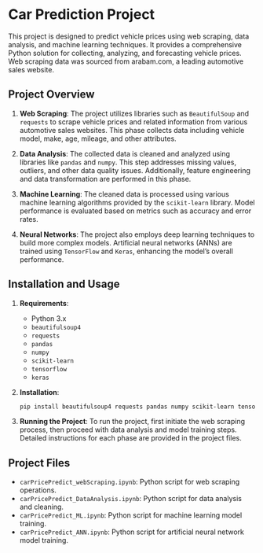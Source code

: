 # Car Prediction Project

This project is designed to predict vehicle prices using web scraping, data analysis, and machine learning techniques. It provides a comprehensive Python solution for collecting, analyzing, and forecasting vehicle prices.
Web scraping data was sourced from arabam.com, a leading automotive sales website.

## Project Overview

1. **Web Scraping**: The project utilizes libraries such as `BeautifulSoup` and `requests` to scrape vehicle prices and related information from various automotive sales websites. This phase collects data including vehicle model, make, age, mileage, and other attributes.

2. **Data Analysis**: The collected data is cleaned and analyzed using libraries like `pandas` and `numpy`. This step addresses missing values, outliers, and other data quality issues. Additionally, feature engineering and data transformation are performed in this phase.

3. **Machine Learning**: The cleaned data is processed using various machine learning algorithms provided by the `scikit-learn` library. Model performance is evaluated based on metrics such as accuracy and error rates.

4. **Neural Networks**: The project also employs deep learning techniques to build more complex models. Artificial neural networks (ANNs) are trained using `TensorFlow` and `Keras`, enhancing the model’s overall performance.

## Installation and Usage

1. **Requirements**:
    - Python 3.x
    - `beautifulsoup4`
    - `requests`
    - `pandas`
    - `numpy`
    - `scikit-learn`
    - `tensorflow`
    - `keras`

2. **Installation**:
    ```bash
    pip install beautifulsoup4 requests pandas numpy scikit-learn tensorflow keras
    ```

3. **Running the Project**:
    To run the project, first initiate the web scraping process, then proceed with data analysis and model training steps. Detailed instructions for each phase are provided in the project files.

## Project Files

- `carPricePredict_webScraping.ipynb`: Python script for web scraping operations.
- `carPricePredict_DataAnalysis.ipynb`: Python script for data analysis and cleaning.
- `carPricePredict_ML.ipynb`: Python script for machine learning model training.
- `carPricePredict_ANN.ipynb`: Python script for artificial neural network model training.
